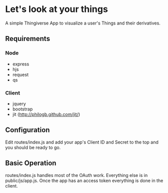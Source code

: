 # Let's look at your things

A simple Thingiverse App to visualize a user's Things and their derivatives.

## Requirements

### Node

* express
* hjs
* request
* qs

### Client

* jquery
* bootstrap
* jit (http://philogb.github.com/jit/)

## Configuration

Edit routes/index.js and add your app's Client ID and Secret to the top and you should be ready to go.  

## Basic Operation

routes/index.js handles most of the OAuth work.  Everything else is in public/js/app.js.  Once
the app has an access token everything is done in the client.


